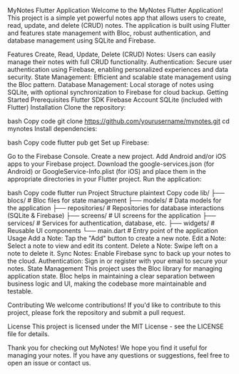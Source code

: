 MyNotes Flutter Application
Welcome to the MyNotes Flutter Application! This project is a simple yet powerful notes app that allows users to create, read, update, and delete (CRUD) notes. The application is built using Flutter and features state management with Bloc, robust authentication, and database management using SQLite and Firebase.

Features
Create, Read, Update, Delete (CRUD) Notes: Users can easily manage their notes with full CRUD functionality.
Authentication: Secure user authentication using Firebase, enabling personalized experiences and data security.
State Management: Efficient and scalable state management using the Bloc pattern.
Database Management: Local storage of notes using SQLite, with optional synchronization to Firebase for cloud backup.
Getting Started
Prerequisites
Flutter SDK
Firebase Account
SQLite (included with Flutter)
Installation
Clone the repository:

bash
Copy code
git clone https://github.com/yourusername/mynotes.git
cd mynotes
Install dependencies:

bash
Copy code
flutter pub get
Set up Firebase:

Go to the Firebase Console.
Create a new project.
Add Android and/or iOS apps to your Firebase project.
Download the google-services.json (for Android) or GoogleService-Info.plist (for iOS) and place them in the appropriate directories in your Flutter project.
Run the application:

bash
Copy code
flutter run
Project Structure
plaintext
Copy code
lib/
├── blocs/                 # Bloc files for state management
├── models/                # Data models for the application
├── repositories/          # Repositories for database interactions (SQLite & Firebase)
├── screens/               # UI screens for the application
├── services/              # Services for authentication, database, etc.
├── widgets/               # Reusable UI components
└── main.dart              # Entry point of the application
Usage
Add a Note: Tap the "Add" button to create a new note.
Edit a Note: Select a note to view and edit its content.
Delete a Note: Swipe left on a note to delete it.
Sync Notes: Enable Firebase sync to back up your notes to the cloud.
Authentication: Sign in or register with your email to secure your notes.
State Management
This project uses the Bloc library for managing application state. Bloc helps in maintaining a clear separation between business logic and UI, making the codebase more maintainable and testable.

Contributing
We welcome contributions! If you'd like to contribute to this project, please fork the repository and submit a pull request.

License
This project is licensed under the MIT License - see the LICENSE file for details.

Thank you for checking out MyNotes! We hope you find it useful for managing your notes. If you have any questions or suggestions, feel free to open an issue or contact us.

